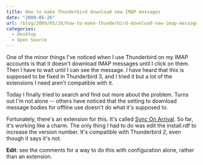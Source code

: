 ```yaml
---
title: How to make Thunderbird download new IMAP messages
date: "2009-05-26"
url: /blog/2009/05/26/how-to-make-thunderbird-download-new-imap-messages/
categories:
  - Desktop
  - Open Source
---
```

One of the minor things I've noticed when I use Thunderbird on my IMAP accounts is that it doesn't download IMAP messages until I click on them. Then I have to wait until I can see the message. I have heard that this is supposed to be fixed in Thunderbird 3, and I tried it but a lot of the extensions I need aren't compatible with it.

Today I finally tried to search and find out more about the problem. Turns out I'm not alone -- others have noticed that the setting to download message bodies for offline use doesn't do what it's supposed to.

Fortunately, there's an extension for this. It's called [Sync On Arrival][1]. So far, it's working like a charm. The only thing I had to do was edit the install.rdf to increase the version number. It's compatible with Thunderbird 2, even though it says it's not.

**Edit**: see the comments for a way to do this with configuration alone, rather than an extension.

 [1]: https://addons.mozilla.org/en-US/thunderbird/addon/1396
